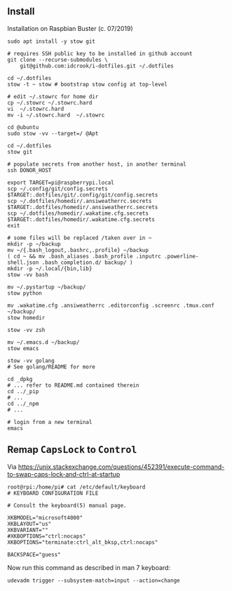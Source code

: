 Install
-------

Installation on Raspbian Buster (c. 07/2019)

```shell
sudo apt install -y stow git

# requires SSH public key to be installed in github account
git clone --recurse-submodules \
    git@github.com:idcrook/i-dotfiles.git ~/.dotfiles

cd ~/.dotfiles
stow -t ~ stow # bootstrap stow config at top-level

# edit ~/.stowrc for home dir
cp ~/.stowrc ~/.stowrc.hard
vi  ~/.stowrc.hard
mv -i ~/.stowrc.hard  ~/.stowrc

cd @ubuntu
sudo stow -vv --target=/ @Apt

cd ~/.dotfiles
stow git

# populate secrets from another host, in another terminal
ssh DONOR_HOST

export TARGET=pi@raspberrypi.local
scp ~/.config/git/config.secrets  $TARGET:.dotfiles/git/.config/git/config.secrets
scp ~/.dotfiles/homedir/.ansiweatherrc.secrets  $TARGET:.dotfiles/homedir/.ansiweatherrc.secrets
scp ~/.dotfiles/homedir/.wakatime.cfg.secrets $TARGET:.dotfiles/homedir/.wakatime.cfg.secrets
exit

# some files will be replaced /taken over in ~
mkdir -p ~/backup
mv ~/{.bash_logout,.bashrc,.profile} ~/backup
( cd ~ && mv .bash_aliases .bash_profile .inputrc .powerline-shell.json .bash_completion.d/ backup/ )
mkdir -p ~/.local/{bin,lib}
stow -vv bash

mv ~/.pystartup ~/backup/
stow python

mv .wakatime.cfg .ansiweatherrc .editorconfig .screenrc .tmux.conf ~/backup/
stow homedir

stow -vv zsh

mv ~/.emacs.d ~/backup/
stow emacs

stow -vv golang
# See golang/README for more

cd _dpkg
# ... refer to README.md contained therein
cd ../_pip
# ...
cd ../_npm
# ...

# login from a new terminal
emacs
```

Remap <kbd>CapsLock</kbd> to <kbd>Control</kbd>
-----------------------------------------------

Via https://unix.stackexchange.com/questions/452391/execute-command-to-swap-caps-lock-and-ctrl-at-startup

```
root@rpi:/home/pi# cat /etc/default/keyboard
# KEYBOARD CONFIGURATION FILE

# Consult the keyboard(5) manual page.

XKBMODEL="microsoft4000"
XKBLAYOUT="us"
XKBVARIANT=""
#XKBOPTIONS="ctrl:nocaps"
XKBOPTIONS="terminate:ctrl_alt_bksp,ctrl:nocaps"

BACKSPACE="guess"
```

Now run this command as described in man 7 keyboard:

```
udevadm trigger --subsystem-match=input --action=change
```
